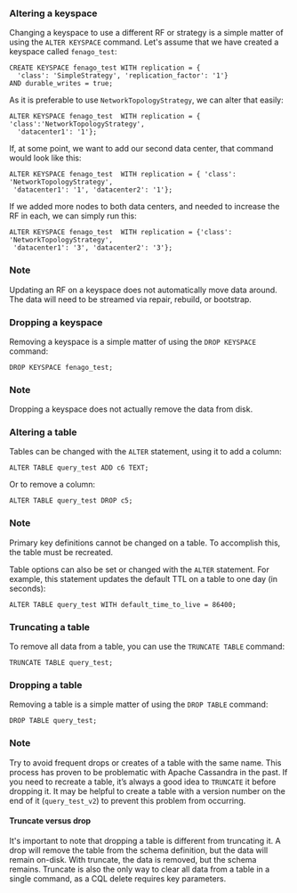 

### Altering a keyspace

Changing a keyspace to use a different RF or strategy is a simple matter
of using the `ALTER KEYSPACE` command. Let's assume that we
have created a keyspace called `fenago_test`:

```
CREATE KEYSPACE fenago_test WITH replication = {
  'class': 'SimpleStrategy', 'replication_factor': '1'}
AND durable_writes = true;
```

As it is preferable to use `NetworkTopologyStrategy`, we can
alter that easily:

```
ALTER KEYSPACE fenago_test  WITH replication = { 'class':'NetworkTopologyStrategy',
  'datacenter1': '1'};
```

If, at some point, we want to add our second data center, that command
would look like this:

```
ALTER KEYSPACE fenago_test  WITH replication = { 'class': 'NetworkTopologyStrategy',
 'datacenter1': '1', 'datacenter2': '1'};
```

If we added more nodes to both data centers, and needed to increase the
RF in each, we can simply run this:

```
ALTER KEYSPACE fenago_test  WITH replication = {'class': 'NetworkTopologyStrategy',
 'datacenter1': '3', 'datacenter2': '3'};
```

### Note

Updating an RF on a keyspace does not automatically move data around.
The data will need to be streamed via repair, rebuild, or bootstrap.

### Dropping a keyspace

Removing a keyspace is a simple matter of using the
`DROP KEYSPACE` command:

```
DROP KEYSPACE fenago_test;
```

### Note

Dropping a keyspace does not actually remove the data from disk.

### Altering a table

Tables can be changed with the `ALTER` statement, using it to
add a column:

```
ALTER TABLE query_test ADD c6 TEXT;
```

Or to remove a column:

```
ALTER TABLE query_test DROP c5;
```

### Note

Primary key definitions cannot be changed on a table. To accomplish
this, the table must be recreated.

Table options can also be set or changed with the `ALTER`
statement. For example, this statement updates the default TTL on a
table to one day (in seconds):

```
ALTER TABLE query_test WITH default_time_to_live = 86400;
```

### Truncating a table

To remove all data from a table, you can use the
`TRUNCATE TABLE` command:

```
TRUNCATE TABLE query_test;
```

 

### Dropping a table

Removing a table is a simple matter of using the `DROP TABLE`
command:

```
DROP TABLE query_test;
```

### Note

Try to avoid frequent drops or creates of a table with the same name.
This process has proven to be problematic with Apache Cassandra in the
past. If you need to recreate a table, it’s always a good idea to
`TRUNCATE` it before dropping it. It may be helpful to create
a table with a version number on the end of it
(`query_test_v2`) to prevent this problem from occurring.

#### Truncate versus drop

It's important to note that dropping a table is different from
truncating it. A drop will remove the table from the schema definition,
but the data will remain on-disk. With truncate, the data is removed,
but the schema remains. Truncate is also the only way to clear all data
from a table in a single command, as a CQL delete requires key
parameters.